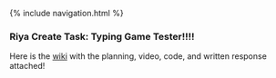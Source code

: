 {% include navigation.html %}
### Riya Create Task: Typing Game Tester!!!!
Here is the [wiki](https://github.com/sarayu-pr11/team-narks/wiki/Riya-Create-Task) with the planning, video, code, and written response attached!

